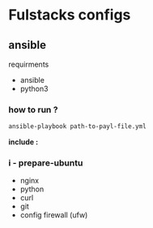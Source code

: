 # Fulstacks configs

## ansible
requirments
- ansible 
- python3

### how to run ?
```sh
ansible-playbook path-to-payl-file.yml
```


**include :** 
### i - prepare-ubuntu
- nginx
- python
- curl
- git
- config firewall (ufw) 


